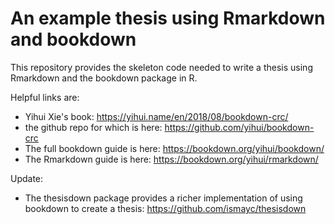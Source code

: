 # An example thesis using Rmarkdown and bookdown

This repository provides the skeleton code needed to write a thesis using Rmarkdown and the bookdown package in R.

Helpful links are:

* Yihui Xie's book: https://yihui.name/en/2018/08/bookdown-crc/
* the github repo for which is here: https://github.com/yihui/bookdown-crc 
* The full bookdown guide is here: https://bookdown.org/yihui/bookdown/
* The Rmarkdown guide is here: https://bookdown.org/yihui/rmarkdown/

Update:
* The thesisdown package provides a richer implementation of using bookdown to create a thesis: https://github.com/ismayc/thesisdown